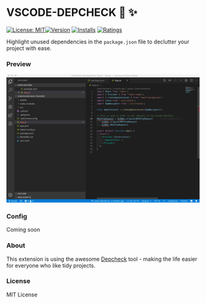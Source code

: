# VSCODE-DEPCHECK 🧹 ✨

[![License: MIT](https://img.shields.io/badge/License-MIT-brightgreen.svg)](https://opensource.org/licenses/MIT)[![Version](https://vsmarketplacebadge.apphb.com/version-short/juliensanmartin.vscode-depcheck.svg)](https://marketplace.visualstudio.com/items?itemName=juliensanmartin.vscode-depcheck) [![Installs](https://vsmarketplacebadge.apphb.com/installs-short/juliensanmartin.vscode-depcheck.svg)](https://marketplace.visualstudio.com/items?itemName=juliensanmartin.vscode-depcheck) [![Ratings](https://vsmarketplacebadge.apphb.com/rating-short/juliensanmartin.vscode-depcheck.svg)](https://marketplace.visualstudio.com/items?itemName=juliensanmartin.vscode-depcheck)

Highlight unused dependencies in the `package.json` file to declutter your project with ease.

### Preview

<img src="https://github.com/juliensanmartin/vscode-depcheck/blob/master/vscode-depcheck.gif?raw=true" alt="highligh unused dependencies"/>

### Config

Coming soon

### About

This extension is using the awesome [Depcheck](https://github.com/depcheck/depcheck) tool - making the life easier for everyone who like tidy projects.

### License

MIT License
